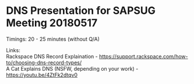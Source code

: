 # DNS Presentation for SAPSUG Meeting 20180517

Timings: 20 - 25 minutes (without Q/A)

Links: \
Rackspace DNS Record Explaination - https://support.rackspace.com/how-to/choosing-dns-record-types/ \
A Cat Explains DNS (NSFW, depending on your work) - https://youtu.be/4ZtFk2dtqv0 
